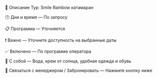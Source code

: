 📌 Описание
Тур: Smile Rainbow катамаран

🕒 Дни и время
— По запросу

📋 Программа
— Уточняется

❗ Важно
— Уточните доступность на выбранные даты

✅ Включено
— По программе оператора

🎒 С собой
— Вода, крем от солнца, удобная одежда и обувь

💬 Связаться с менеджером / Забронировать
— Нажмите кнопку ниже
